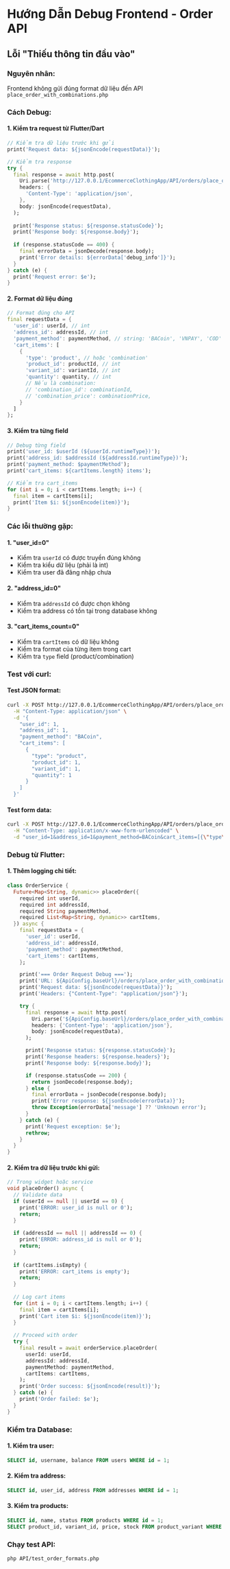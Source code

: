 # Hướng Dẫn Debug Frontend - Order API

## Lỗi "Thiếu thông tin đầu vào"

### Nguyên nhân:
Frontend không gửi đúng format dữ liệu đến API `place_order_with_combinations.php`

### Cách Debug:

#### 1. Kiểm tra request từ Flutter/Dart
```dart
// Kiểm tra dữ liệu trước khi gửi
print('Request data: ${jsonEncode(requestData)}');

// Kiểm tra response
try {
  final response = await http.post(
    Uri.parse('http://127.0.0.1/EcommerceClothingApp/API/orders/place_order_with_combinations.php'),
    headers: {
      'Content-Type': 'application/json',
    },
    body: jsonEncode(requestData),
  );
  
  print('Response status: ${response.statusCode}');
  print('Response body: ${response.body}');
  
  if (response.statusCode == 400) {
    final errorData = jsonDecode(response.body);
    print('Error details: ${errorData['debug_info']}');
  }
} catch (e) {
  print('Request error: $e');
}
```

#### 2. Format dữ liệu đúng
```dart
// Format đúng cho API
final requestData = {
  'user_id': userId, // int
  'address_id': addressId, // int
  'payment_method': paymentMethod, // string: 'BACoin', 'VNPAY', 'COD'
  'cart_items': [
    {
      'type': 'product', // hoặc 'combination'
      'product_id': productId, // int
      'variant_id': variantId, // int
      'quantity': quantity, // int
      // Nếu là combination:
      // 'combination_id': combinationId,
      // 'combination_price': combinationPrice,
    }
  ]
};
```

#### 3. Kiểm tra từng field
```dart
// Debug từng field
print('user_id: $userId (${userId.runtimeType})');
print('address_id: $addressId (${addressId.runtimeType})');
print('payment_method: $paymentMethod');
print('cart_items: ${cartItems.length} items');

// Kiểm tra cart_items
for (int i = 0; i < cartItems.length; i++) {
  final item = cartItems[i];
  print('Item $i: ${jsonEncode(item)}');
}
```

### Các lỗi thường gặp:

#### 1. "user_id=0"
- Kiểm tra `userId` có được truyền đúng không
- Kiểm tra kiểu dữ liệu (phải là int)
- Kiểm tra user đã đăng nhập chưa

#### 2. "address_id=0"
- Kiểm tra `addressId` có được chọn không
- Kiểm tra address có tồn tại trong database không

#### 3. "cart_items_count=0"
- Kiểm tra `cartItems` có dữ liệu không
- Kiểm tra format của từng item trong cart
- Kiểm tra `type` field (product/combination)

### Test với curl:

#### Test JSON format:
```bash
curl -X POST http://127.0.0.1/EcommerceClothingApp/API/orders/place_order_with_combinations.php \
  -H "Content-Type: application/json" \
  -d '{
    "user_id": 1,
    "address_id": 1,
    "payment_method": "BACoin",
    "cart_items": [
      {
        "type": "product",
        "product_id": 1,
        "variant_id": 1,
        "quantity": 1
      }
    ]
  }'
```

#### Test form data:
```bash
curl -X POST http://127.0.0.1/EcommerceClothingApp/API/orders/place_order_with_combinations.php \
  -H "Content-Type: application/x-www-form-urlencoded" \
  -d "user_id=1&address_id=1&payment_method=BACoin&cart_items=[{\"type\":\"product\",\"product_id\":1,\"variant_id\":1,\"quantity\":1}]"
```

### Debug từ Flutter:

#### 1. Thêm logging chi tiết:
```dart
class OrderService {
  Future<Map<String, dynamic>> placeOrder({
    required int userId,
    required int addressId,
    required String paymentMethod,
    required List<Map<String, dynamic>> cartItems,
  }) async {
    final requestData = {
      'user_id': userId,
      'address_id': addressId,
      'payment_method': paymentMethod,
      'cart_items': cartItems,
    };

    print('=== Order Request Debug ===');
    print('URL: ${ApiConfig.baseUrl}/orders/place_order_with_combinations.php');
    print('Request data: ${jsonEncode(requestData)}');
    print('Headers: {"Content-Type": "application/json"}');

    try {
      final response = await http.post(
        Uri.parse('${ApiConfig.baseUrl}/orders/place_order_with_combinations.php'),
        headers: {'Content-Type': 'application/json'},
        body: jsonEncode(requestData),
      );

      print('Response status: ${response.statusCode}');
      print('Response headers: ${response.headers}');
      print('Response body: ${response.body}');

      if (response.statusCode == 200) {
        return jsonDecode(response.body);
      } else {
        final errorData = jsonDecode(response.body);
        print('Error response: ${jsonEncode(errorData)}');
        throw Exception(errorData['message'] ?? 'Unknown error');
      }
    } catch (e) {
      print('Request exception: $e');
      rethrow;
    }
  }
}
```

#### 2. Kiểm tra dữ liệu trước khi gửi:
```dart
// Trong widget hoặc service
void placeOrder() async {
  // Validate data
  if (userId == null || userId == 0) {
    print('ERROR: user_id is null or 0');
    return;
  }
  
  if (addressId == null || addressId == 0) {
    print('ERROR: address_id is null or 0');
    return;
  }
  
  if (cartItems.isEmpty) {
    print('ERROR: cart_items is empty');
    return;
  }
  
  // Log cart items
  for (int i = 0; i < cartItems.length; i++) {
    final item = cartItems[i];
    print('Cart item $i: ${jsonEncode(item)}');
  }
  
  // Proceed with order
  try {
    final result = await orderService.placeOrder(
      userId: userId,
      addressId: addressId,
      paymentMethod: paymentMethod,
      cartItems: cartItems,
    );
    print('Order success: ${jsonEncode(result)}');
  } catch (e) {
    print('Order failed: $e');
  }
}
```

### Kiểm tra Database:

#### 1. Kiểm tra user:
```sql
SELECT id, username, balance FROM users WHERE id = 1;
```

#### 2. Kiểm tra address:
```sql
SELECT id, user_id, address FROM addresses WHERE id = 1;
```

#### 3. Kiểm tra products:
```sql
SELECT id, name, status FROM products WHERE id = 1;
SELECT product_id, variant_id, price, stock FROM product_variant WHERE product_id = 1;
```

### Chạy test API:
```bash
php API/test_order_formats.php
``` 